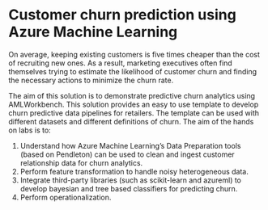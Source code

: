 # Customer churn prediction using Azure Machine Learning

On average, keeping existing customers is five times cheaper than the cost of recruiting new ones. As a result, marketing executives often find themselves trying to estimate the likelihood of customer churn and finding the necessary actions to minimize the churn rate.

The aim of this solution is to demonstrate predictive churn analytics using AMLWorkbench. This solution provides an easy to use template to develop churn predictive data pipelines for retailers. The template can be used with different datasets and different definitions of churn. The aim of the hands on labs is to:

1. Understand how Azure Machine Learning’s Data Preparation tools (based on Pendleton) can be used to clean and ingest customer relationship data for churn analytics.
2. Perform feature transformation to handle noisy heterogeneous data.
3. Integrate third-party libraries (such as scikit-learn and azureml) to develop bayesian and tree based classifiers for predicting          churn.
4. Perform operationalization.
